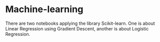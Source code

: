 # Machine-learning
There are two notebooks applying the library Scikit-learn. One is about Linear Regression using Gradient Descent, another is about Logistic Regression.
